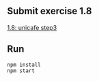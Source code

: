 ## Submit exercise 1.8
[1.8: unicafe step3](<https://fullstackopen.com/en/part1/a_more_complex_state_debugging_react_apps#exercises-1-6-1-14:~:text=of%20positive%20feedback.-,1.8%3A%20unicafe%20step3,-Refactor%20your%20application>)

## Run
`npm install`  
`npm start`  